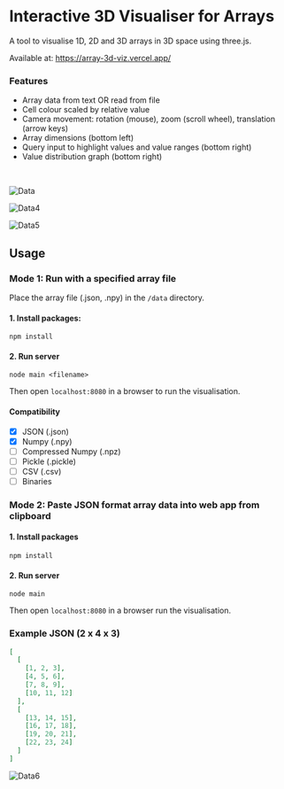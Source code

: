 # Interactive 3D Visualiser for Arrays
A tool to visualise 1D, 2D and 3D arrays in 3D space using three.js.

Available at: https://array-3d-viz.vercel.app/

### Features
- Array data from text OR read from file
- Cell colour scaled by relative value
- Camera movement: rotation (mouse), zoom (scroll wheel), translation (arrow keys)
- Array dimensions (bottom left)
- Query input to highlight values and value ranges (bottom right)
- Value distribution graph (bottom right)      

<br>

![Data](https://user-images.githubusercontent.com/41476809/179063555-7dbf08d4-ded9-4131-b4bf-b6b619e8e715.png)

![Data4](https://user-images.githubusercontent.com/41476809/179064728-ac07c0d0-3b9e-42d1-a979-85ba35b49aac.png)

![Data5](https://user-images.githubusercontent.com/41476809/179065260-ac1415f9-d0b8-4d4c-b03b-1be5e6d54b50.png)

## Usage 

###  Mode 1: Run with a specified array file

Place the array file (.json, .npy) in the <code>/data</code> directory.

#### 1. Install packages:
```
npm install
```
#### 2. Run server
```
node main <filename>
```
Then open <code>localhost:8080</code> in a browser to run the visualisation.

#### Compatibility 
- [x] JSON (.json) 
- [x] Numpy (.npy)
- [ ] Compressed Numpy (.npz)    
- [ ] Pickle (.pickle)
- [ ] CSV (.csv)
- [ ] Binaries 

### Mode 2: Paste JSON format array data into web app from clipboard

#### 1. Install packages
```
npm install
```
#### 2. Run server
```
node main
```

Then open <code>localhost:8080</code> in a browser run the visualisation.

### Example JSON (2 x 4 x 3)

```json
[
  [
    [1, 2, 3],
    [4, 5, 6],
    [7, 8, 9],
    [10, 11, 12]
  ],
  [
    [13, 14, 15],
    [16, 17, 18],
    [19, 20, 21],
    [22, 23, 24]
  ]
]

```

![Data6](https://user-images.githubusercontent.com/41476809/179065871-d10666a7-6091-49f8-a26f-01cfd9bca5a2.png)
